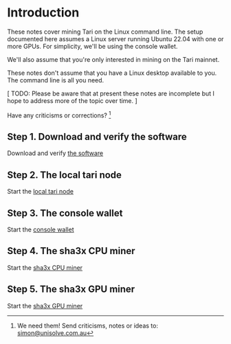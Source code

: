 
# Introduction
 
These notes cover mining Tari on the Linux command line. The setup documented here assumes 
a Linux server running Ubuntu 22.04 with one or more GPUs. For simplicity, we'll be using 
the console wallet.

We'll also assume that you're only interested in mining on the Tari mainnet. 

These notes don't assume that you have a Linux desktop available to you. The command line 
is all you need.

[ TODO: Please be aware that at present these notes are incomplete but I hope to address more of 
the topic over time. ]

Have any criticisms or corrections? [^1]


## Step 1. Download and verify the software

Download and verify [the software](01_cli_software.md)

## Step 2. The local tari node

Start the [local tari node](02_local_tari_node.md)

## Step 3. The console wallet

Start the [console wallet](03_console_wallet.md)

## Step 4. The sha3x CPU miner

Start the [sha3x CPU miner](04_sha3x_cpu_miner.md)

## Step 5. The sha3x GPU miner

Start the [sha3x GPU miner](05_sha3x_gpu_miner.md)


[^1]: We need them! Send criticisms, notes or ideas to: simon@unisolve.com.au
